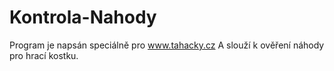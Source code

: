 # Kontrola-Nahody
Program je napsán speciálně pro www.tahacky.cz A slouží k ověření náhody pro hrací kostku.
